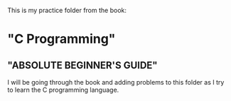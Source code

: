 This is my practice folder from the book:

# "C Programming"
## "ABSOLUTE BEGINNER'S GUIDE"

I will be going through the book and adding problems to this folder
as I try to learn the C programming language. 